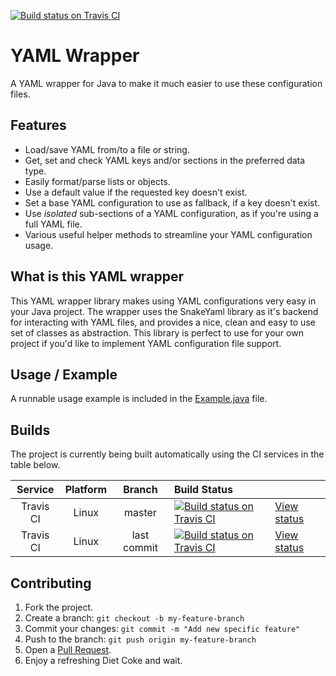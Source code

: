 [![Build status on Travis CI](https://travis-ci.org/timvisee/yaml-wrapper.svg?branch=master)](https://travis-ci.org/timvisee/yaml-wrapper)

# YAML Wrapper
A YAML wrapper for Java to make it much easier to use these configuration files.

## Features
* Load/save YAML from/to a file or string.
* Get, set and check YAML keys and/or sections in the preferred data type.
* Easily format/parse lists or objects.
* Use a default value if the requested key doesn't exist.
* Set a base YAML configuration to use as fallback, if a key doesn't exist.
* Use _isolated_ sub-sections of a YAML configuration, as if you're using a full YAML file.
* Various useful helper methods to streamline your YAML configuration usage.

## What is this YAML wrapper
This YAML wrapper library makes using YAML configurations very easy in your Java project.
The wrapper uses the SnakeYaml library as it's backend for interacting with YAML files,
and provides a nice, clean and easy to use set of classes as abstraction.
This library is perfect to use for your own project if you'd like to implement YAML configuration file support.

## Usage / Example
A runnable usage example is included in the [Example.java](src/main/java/com/timvisee/yamlwrapper/example/Example.java) file.

## Builds
The project is currently being built automatically using the CI services in the table below.

|Service|Platform|Branch|Build Status||
|:---:|:---:|:---:|:---|---|
|Travis CI|Linux|master|[![Build status on Travis CI](https://travis-ci.org/timvisee/yaml-wrapper.svg?branch=master)](https://travis-ci.org/timvisee/yaml-wrapper)|[View status](https://travis-ci.org/timvisee/yaml-wrapper)|
|Travis CI|Linux|last commit|[![Build status on Travis CI](https://travis-ci.org/timvisee/yaml-wrapper.svg)](https://travis-ci.org/timvisee/yaml-wrapper)|[View status](https://travis-ci.org/timvisee/yaml-wrapper)|

## Contributing
1. Fork the project.
2. Create a branch: `git checkout -b my-feature-branch`
3. Commit your changes: `git commit -m "Add new specific feature"`
4. Push to the branch: `git push origin my-feature-branch`
5. Open a [Pull Request](https://github.com/timvisee/yaml-wrapper/compare).
6. Enjoy a refreshing Diet Coke and wait.
